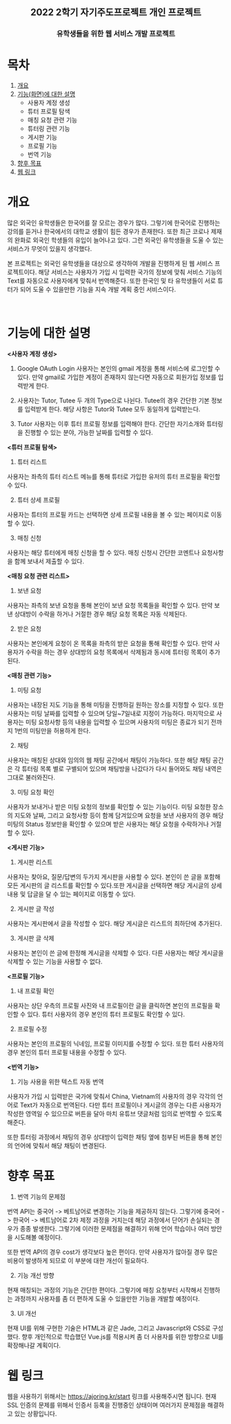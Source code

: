 ## <center>2022 2학기 자기주도프로젝트 개인 프로젝트<center>
### <center>유학생들을 위한 웹 서비스 개발 프로젝트<center>

# 목차
1. [개요](#-개요)
2. [기능(화면)에 대한 설명](#-기능에-대한-설명)
    - 사용자 계정 생성
    - 튜터 프로필 탐색
    - 매칭 요청 관련 기능
    - 튜터링 관련 기능
    - 게시판 기능
    - 프로필 기능
    - 번역 기능
3. [향후 목표](#향후-목표)
4. [웹 링크](#웹-링크)


# 개요
많은 외국인 유학생들은 한국어를 잘 모르는 경우가 많다. 그렇기에 한국어로 진행하는 강의를 듣거나 한국에서의 대학교 생활이 힘든 경우가 존재한다. 또한 최근 코로나 제재의 완화로 외국인 학생들의 유입이 늘어나고 있다. 그런 외국인 유학생들을 도울 수 있는 서비스가 무엇이 있을지 생각했다.

본 프로젝트는 외국인 유학생들을 대상으로 생각하여 개발을 진행하게 된 웹 서비스 프로젝트이다. 해당 서비스는 사용자가 가입 시 입력한 국가의 정보에 맞춰 서비스 기능의 Text를 자동으로 사용자에게 맞춰서 번역해준다. 또한 한국인 및 타 유학생들이 서로 튜터가 되어 도울 수 있을만한 기능을 지속 개발 계획 중인 서비스이다.

<br>

# 기능에 대한 설명

**<사용자 계정 생성>**
 
1. Google OAuth Login
 사용자는 본인의 gmail 계정을 통해 서비스에 로그인할 수 있다. 만약 gmail로 가입한 계정이 존재하지 않는다면 자동으로 회원가입 정보를 입력받게 한다.

2. 사용자는 Tutor, Tutee 두 개의 Type으로 나뉜다. Tutee의 경우 간단한 기본 정보를 입력받게 한다. 해당 사항은 Tutor와 Tutee 모두 동일하게 입력받는다.

3. Tutor 사용자는 이후 튜터 프로필 정보를 입력해야 한다. 간단한 자기소개와 튜터링을 진행할 수 있는 분야, 가능한 날짜를 입력할 수 있다.

**<튜터 프로필 탐색>**
 
1. 튜터 리스트

사용자는 좌측의 튜터 리스트 메뉴를 통해 튜터로 가입한 유저의 튜터 프로필을 확인할 수 있다. 

2. 튜터 상세 프로필

사용자는 튜터의 프로필 카드는 선택하면 상세 프로필 내용을 볼 수 있는 페이지로 이동할 수 있다.

3. 매칭 신청

사용자는 해당 튜터에게 매칭 신청을 할 수 있다. 매칭 신청시 간단한 코멘트나 요청사항을 함께 보내서 제출할 수 있다.

**<매칭 요청 관련 리스트>**
 
1. 보낸 요청

사용자는 좌측의 보낸 요청을 통해 본인이 보낸 요청 목록들을 확인할 수 있다. 만약 보낸 상대방이 수락을 하거나 거절한 경우 해당 요청 목록은 자동  삭제된다.

2. 받은 요청

사용자는 본인에게 요청이 온 목록을 좌측의 받은 요청을 통해 확인할 수 있다. 만약 사용자가 수락을 하는 경우 상대방의 요청 목록에서 삭제됨과 동시에 튜터링 목록이 추가된다.

**<매칭 관련 기능>**

1. 미팅 요청

사용자는 내장된 지도 기능을 통해 미팅을 진행하길 원하는 장소를 지정할 수 있다. 또한 사용자는 미팅 날짜를 입력할 수 있으며 당일~7일내로 지정이 가능하다. 마지막으로 사용자는 미팅 요청사항 등의 내용을 입력할 수 있으며 사용자의 미팅은 종료가 되기 전까지 1번의 미팅만을 허용하게 한다.

2. 채팅

사용자는 매칭된 상대와 임의의 웹 채팅 공간에서 채팅이 가능하다. 또한 해당 채팅 공간은 각 튜터링 목록 별로 구별되어 있으며 채팅방을 나갔다가 다시 들어와도 채팅 내역은 그대로 불러와진다.

3. 미팅 요청 확인

사용자가 보내거나 받은 미팅 요청의 정보를 확인할 수 있는 기능이다. 미팅 요청한 장소의 지도와 날짜, 그리고 요청사항 등이 함께 담겨있으며 요청을 보낸 사용자의 경우 해당 미팅의 Status 정보만을 확인할 수 있으며 받은 사용자는 해당 요청을 수락하거나 거절할 수 있다.

**<게시판 기능>**

1. 게시판 리스트

사용자는 찾아요, 질문/답변의 두가지 게시판을 사용할 수 있다. 본인이 쓴 글을 포함해 모든 게시판의 글 리스트를 확인할 수 있다.또한 게시글을 선택하면 해당 게시글의 상세 내용 및 답글을 달 수 있는 페이지로 이동할 수 있다.

2. 게시판 글 작성

사용자는 게시판에서 글을 작성할 수 있다. 해당 게시글은 리스트의 최하단에 추가된다.

3. 게시판 글 삭제

사용자는 본인이 쓴 글에 한정해 게시글을 삭제할 수 있다. 다른 사용자는 해당 게시글을 삭제할 수 있는 기능을 사용할 수 없다.

**<프로필 기능>**

1. 내 프로필 확인

사용자는 상단 우측의 프로필 사진와 내 프로필이란 글을 클릭하면 본인의 프로필을 확인할 수 있다. 튜터 사용자의 경우 본인의 튜터 프로필도 확인할 수 있다.

2. 프로필 수정

사용자는 본인의 프로필의 닉네임, 프로필 이미지를 수정할 수 있다. 또한 튜터 사용자의 경우 본인의 튜터 프로필 내용을 수정할 수 있다.

**<번역 기능>**

1. 기능 사용을 위한 텍스트 자동 번역

사용자가 가입 시 입력받은 국가에 맞춰서 China, Vietnam의 사용자의 경우 각각의 언어로 Text가 자동으로 번역된다. 다만 튜터 프로필이나 게시글의 경우는 다른 사용자가 작성한 영역일 수 있으므로 버튼을 달아 마치 유튜브 댓글처럼 임의로 번역할 수 있도록 해준다.

또한 튜터링 과정에서 채팅의 경우 상대방이 입력한 채팅 옆에 첨부된 버튼을 통해 본인의 언어에 맞춰서 해당 채팅이 변경된다.

# 향후 목표

1. 번역 기능의 문제점

번역 API는 중국어 -> 베트남어로 변경하는 기능을 제공하지 않는다. 그렇기에 중국어 -> 한국어 -> 베트남어로 2차 제정 과정을 거치는데 해당 과정에서 단어가 손실되는 경우가 종종 발생한다. 그렇기에 이러한 문제점을 해결하기 위해 언어 학습이나 여러 방안을 시도해볼 예정이다.

또한 번역 API의 경우 cost가 생각보다 높은 편이다. 만약 사용자가 많아질 경우 많은 비용이 발생하게 되므로 이 부분에 대한 개선이 필요하다.

2. 기능 개선 방향

현재 매칭되는 과정의 기능은 간단한 편이다. 그렇기에 매칭 요청부터 시작해서 진행하는 과정까지 사용자를 좀 더 편하게 도울 수 있을만한 기능을 개발할 예정이다.

3. UI 개선

현재 UI를 위해 구현한 기술은 HTML과 같은 Jade, 그리고 Javascript와 CSS로 구성했다. 향후 개인적으로 학습했던 Vue.js를 적용시켜 좀 더 사용자를 위한 방향으로 UI를 확장해나갈 계획이다.

# 웹 링크

웹을 사용하기 위해서는 https://ajoring.kr/start 링크를 사용해주시면 됩니다.
현재 SSL 인증의 문제를 위해서 인증서 등록을 진행중인 상태이며 여러가지 문제점을 해결하고 있는 상황입니다.






